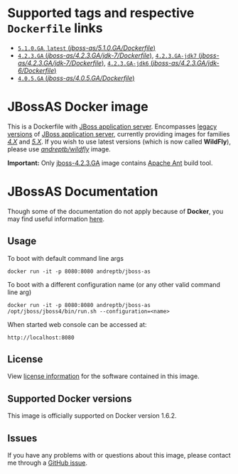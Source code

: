 # Supported tags and respective `Dockerfile` links

-	[`5.1.0.GA`, `latest`  (*jboss-as/5.1.0.GA/Dockerfile*)](https://github.com/andreptb/Dockerfiles/blob/master/jboss-as/5.1.0.GA/Dockerfile)
-	[`4.2.3.GA` (*jboss-as/4.2.3.GA/jdk-7/Dockerfile*)](https://github.com/andreptb/Dockerfiles/blob/master/jboss-as/4.2.3.GA/jdk-7/Dockerfile), [`4.2.3.GA-jdk7` (*jboss-as/4.2.3.GA/jdk-7/Dockerfile*)](https://github.com/andreptb/Dockerfiles/blob/master/jboss-as/4.2.3.GA/jdk-7/Dockerfile), [`4.2.3.GA-jdk6` (*jboss-as/4.2.3.GA/jdk-6/Dockerfile*)](https://github.com/andreptb/Dockerfiles/blob/master/jboss-as/4.2.3.GA/jdk-6/Dockerfile)
-	[`4.0.5.GA` (*jboss-as/4.0.5.GA/Dockerfile*)](https://github.com/andreptb/Dockerfiles/blob/master/jboss-as/4.0.5.GA/Dockerfile)

# JBossAS Docker image

This is a Dockerfile with [JBoss application server](http://wildfly.org/). Encompasses [legacy versions](http://jbossas.jboss.org/) of [JBoss application server](http://wildfly.org/), currently providing images for families [*4.X*](https://developer.jboss.org/wiki/JBossApplicationServerOfficialDocumentationPage) and [*5.X*](http://jbossas.jboss.org/docs/5-x). If you wish to use latest versions (which is now called **WildFly**), please use  [*andreptb/wildfly*](https://github.com/andreptb/Dockerfiles/blob/master/wildfly/jdk-8/Dockerfile) image.

**Important:** Only  [jboss-4.2.3.GA](https://github.com/andreptb/Dockerfiles/blob/master/jboss-as/4.2.3.GA/jdk-7/Dockerfile) image contains [Apache Ant](http://ant.apache.org/) build tool.

# JBossAS Documentation

Though some of the documentation do not apply because of **Docker**, you may find useful information [here](https://developer.jboss.org/wiki/JBossApplicationServerOfficialDocumentationPage).

## Usage

To boot with default command line args

    docker run -it -p 8080:8080 andreptb/jboss-as

To boot with a different configuration name (or any other valid command line arg)

    docker run -it -p 8080:8080 andreptb/jboss-as /opt/jboss/jboss4/bin/run.sh --configuration=<name>

When started web console can be accessed at:

    http://localhost:8080

## License

View [license information](http://www.gnu.org/licenses/lgpl-2.1-standalone.html) for the software contained in this image.

## Supported Docker versions

This image is officially supported on Docker version 1.6.2.

## Issues

If you have any problems with or questions about this image, please contact me through a [GitHub issue](https://github.com/andreptb/Dockerfiles/issues).
